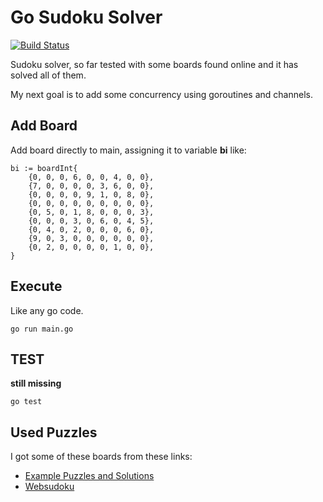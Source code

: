 # Go Sudoku Solver
[![Build Status](https://travis-ci.org/hellerox/SudokuSolver.svg?branch=master)](https://travis-ci.org/hellerox/SudokuSolver)


Sudoku solver, so far tested with some boards found online and it has solved all of them.

My next goal is to add some concurrency using goroutines and channels.

## Add Board

Add board directly to main, assigning it to variable **bi** like:

```
bi := boardInt{
	{0, 0, 0, 6, 0, 0, 4, 0, 0},
	{7, 0, 0, 0, 0, 3, 6, 0, 0},
	{0, 0, 0, 0, 9, 1, 0, 8, 0},
	{0, 0, 0, 0, 0, 0, 0, 0, 0},
	{0, 5, 0, 1, 8, 0, 0, 0, 3},
	{0, 0, 0, 3, 0, 6, 0, 4, 5},
	{0, 4, 0, 2, 0, 0, 0, 6, 0},
	{9, 0, 3, 0, 0, 0, 0, 0, 0},
	{0, 2, 0, 0, 0, 0, 1, 0, 0},
}
```

## Execute

Like any go code.

```
go run main.go
```

## TEST

**still missing**

```
go test
```

## Used Puzzles

I got some of these boards from these links:

- [Example Puzzles and Solutions](http://elmo.sbs.arizona.edu/sandiway/sudoku/examples.html)
- [Websudoku](https://www.websudoku.com/)
